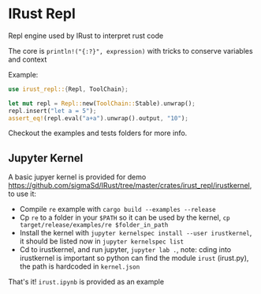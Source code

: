 # IRust Repl

Repl engine used by IRust to interpret rust code

The core is `println!("{:?}", expression)` with tricks to conserve variables and context

Example:

```rust
use irust_repl::{Repl, ToolChain};

let mut repl = Repl::new(ToolChain::Stable).unwrap();
repl.insert("let a = 5");
assert_eq!(repl.eval("a+a").unwrap().output, "10");
```
Checkout the examples and tests folders for more info.


## Jupyter Kernel
A basic jupyer kernel is provided for demo https://github.com/sigmaSd/IRust/tree/master/crates/irust_repl/irustkernel, to use it:

- Compile `re` example with `cargo build --examples --release`
- Cp `re` to a folder in your `$PATH` so it can be used by the kernel, `cp target/release/examples/re $folder_in_path`
- Install the kernel with `jupyter kernelspec install --user irustkernel`, it should be listed now in `jupyter kernelspec list`
- Cd to irustkernel, and run jupyter, `jupyter lab .`, note: cding into irustkernel is important so python can find the module `irust` (irust.py), the path is hardcoded in `kernel.json`

That's it! `irust.ipynb` is provided as an example
